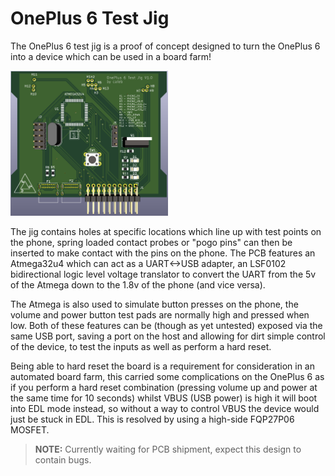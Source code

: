 # OnePlus 6 Test Jig

The OnePlus 6 test jig is a proof of concept designed to turn the OnePlus 6 into a device which can be used in a board farm!

<img src="images/pcb-screenshot.png" width="50%" alt="OnePlus 6 Jig 3D view screenshot"/>

The jig contains holes at specific locations which line up with test points on the phone, spring loaded contact probes or "pogo pins" can then be
inserted to make contact with the pins on the phone. The PCB features an Atmega32u4 which can act as a UART<->USB adapter, an LSF0102
bidirectional logic level voltage translator to convert the UART from the 5v of the Atmega down to the 1.8v of the phone (and vice versa).

The Atmega is also used to simulate button presses on the phone, the volume and power button test pads are normally high and pressed when low.
Both of these features can be (though as yet untested) exposed via the same USB port, saving a port on the host and allowing for dirt simple 
control of the device, to test the inputs as well as perform a hard reset.

Being able to hard reset the board is a requirement for consideration in an automated board farm, this carried some complications on the OnePlus 6
as if you perform a hard reset combination (pressing volume up and power at the same time for 10 seconds) whilst VBUS (USB power) is high it will 
boot into EDL mode instead, so without a way to control VBUS the device would just be stuck in EDL. This is resolved by using a high-side FQP27P06
MOSFET.

> **NOTE:** Currently waiting for PCB shipment, expect this design to contain bugs.